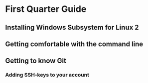 # First Quarter Guide

## Installing Windows Subsystem for Linux 2

## Getting comfortable with the command line

## Getting to know Git

### Adding SSH-keys to your account
